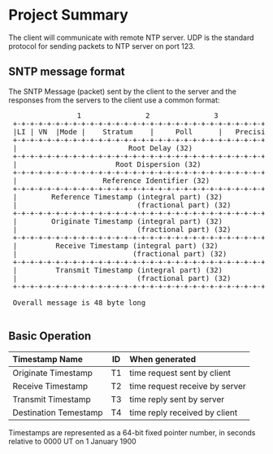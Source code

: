 # Project Summary


The client will communicate with remote NTP server.
UDP is the standard protocol for sending packets to NTP server on port 123. 


## SNTP message format

The SNTP Message (packet) sent by the client to the server and 
the responses from the servers to the client use a common format:
<pre>
                1               2               3                4
 +-+-+-+-+-+-+-+-+-+-+-+-+-+-+-+-+-+-+-+-+-+-+-+-+-+-+-+-+-+-+-+-+
 |LI | VN  |Mode |    Stratum    |     Poll      |   Precision   |
 +-+-+-+-+-+-+-+-+-+-+-+-+-+-+-+-+-+-+-+-+-+-+-+-+-+-+-+-+-+-+-+-+
 |                          Root Delay (32)                      |
 +-+-+-+-+-+-+-+-+-+-+-+-+-+-+-+-+-+-+-+-+-+-+-+-+-+-+-+-+-+-+-+-+
 |                       Root Dispersion (32)                    |
 +-+-+-+-+-+-+-+-+-+-+-+-+-+-+-+-+-+-+-+-+-+-+-+-+-+-+-+-+-+-+-+-+
 |                    Reference Identifier (32)                  |
 +-+-+-+-+-+-+-+-+-+-+-+-+-+-+-+-+-+-+-+-+-+-+-+-+-+-+-+-+-+-+-+-+
 |        Reference Timestamp (integral part) (32)               |
 |                            (fractional part) (32)             |
 +-+-+-+-+-+-+-+-+-+-+-+-+-+-+-+-+-+-+-+-+-+-+-+-+-+-+-+-+-+-+-+-+
 |        Originate Timestamp (integral part) (32)               |
 |                            (fractional part) (32)             |
 +-+-+-+-+-+-+-+-+-+-+-+-+-+-+-+-+-+-+-+-+-+-+-+-+-+-+-+-+-+-+-+-+
 |         Receive Timestamp (integral part) (32)                |
 |                           (fractional part) (32)              |
 +-+-+-+-+-+-+-+-+-+-+-+-+-+-+-+-+-+-+-+-+-+-+-+-+-+-+-+-+-+-+-+-+
 |         Transmit Timestamp (integral part) (32)               |
 |                            (fractional part) (32)             |
 +-+-+-+-+-+-+-+-+-+-+-+-+-+-+-+-+-+-+-+-+-+-+-+-+-+-+-+-+-+-+-+-+

 Overall message is 48 byte long 

</pre>

## Basic Operation



| Timestamp Name        | ID   | When generated                 |
|:----------------------|:----:|:-------------------------------|
| Originate Timestamp   | T1   | time request sent by client    |
| Receive Timestamp     | T2   | time request receive by server |
| Transmit Timestamp    | T3   | time reply sent by server      |
| Destination Temestamp | T4   | time reply received by client  |


Timestamps are represented as a 64-bit fixed pointer number, in seconds relative to 0000 UT on 1 January 1900
